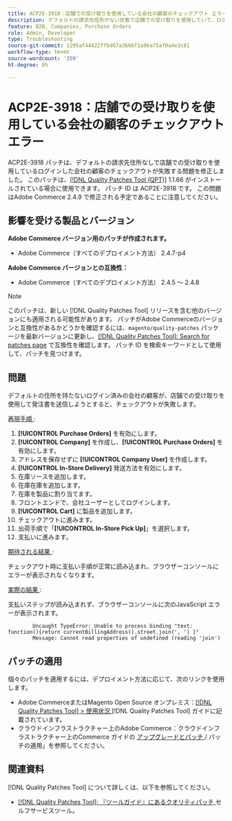 ```yaml
---
title: ACP2E-3918：店舗での受け取りを使用している会社の顧客のチェックアウト エラー
description: デフォルトの請求先住所がない状態で店舗での受け取りを使用していて、ログインしている会社のお客様のチェックアウトが失敗するAdobe Commerceの問題を修正するために、ACP2E-3918 パッチを適用します。
feature: B2B, Companies, Purchase Orders
role: Admin, Developer
type: Troubleshooting
source-git-commit: 1295af44422ffbd67a3666f1a96a75af0a4e3c81
workflow-type: tm+mt
source-wordcount: '359'
ht-degree: 0%

---
```



# ACP2E-3918：店舗での受け取りを使用している会社の顧客のチェックアウト エラー

ACP2E-3918 パッチは、デフォルトの請求先住所なしで店舗での受け取りを使用しているログインした会社の顧客のチェックアウトが失敗する問題を修正しました。 このパッチは、[[!DNL Quality Patches Tool (QPT)]](/help/tools/quality-patches-tool/quality-patches-tool-to-self-serve-quality-patches.md) 1.1.66 がインストールされている場合に使用できます。 パッチ ID は ACP2E-3918 です。 この問題はAdobe Commerce 2.4.9 で修正される予定であることに注意してください。

## 影響を受ける製品とバージョン

**Adobe Commerce バージョン用のパッチが作成されます。**

* Adobe Commerce（すべてのデプロイメント方法） 2.4.7-p4

**Adobe Commerce バージョンとの互換性：**

* Adobe Commerce（すべてのデプロイメント方法） 2.4.5 ～ 2.4.8

>[!NOTE]
>
>このパッチは、新しい [!DNL Quality Patches Tool] リリースを含む他のバージョンにも適用される可能性があります。 パッチがAdobe Commerceのバージョンと互換性があるかどうかを確認するには、`magento/quality-patches` パッケージを最新バージョンに更新し、[[!DNL Quality Patches Tool]: Search for patches page](https://experienceleague.adobe.com/tools/commerce-quality-patches/index.html?lang=ja) で互換性を確認します。 パッチ ID を検索キーワードとして使用して、パッチを見つけます。

## 問題

デフォルトの住所を持たないログイン済みの会社の顧客が、店舗での受け取りを使用して発注書を送信しようとすると、チェックアウトが失敗します。

<u> 再現手順 </u>:

1. **[!UICONTROL Purchase Orders]** を有効にします。
1. **[!UICONTROL Company]** を作成し、**[!UICONTROL Purchase Orders]** を有効にします。
1. アドレスを保存せずに **[!UICONTROL Company User]** を作成します。
1. **[!UICONTROL In-Store Delivery]** 発送方法を有効にします。
1. 在庫ソースを追加します。
1. 在庫在庫を追加します。
1. 在庫を製品に割り当てます。
1. フロントエンドで、会社ユーザーとしてログインします。
1. **[!UICONTROL Cart]** に製品を追加します。
1. チェックアウトに進みます。
1. 出荷手順で「**[!UICONTROL In-Store Pick Up]**」を選択します。
1. 支払いに進みます。

<u> 期待される結果 </u>:

チェックアウト時に支払い手順が正常に読み込まれ、ブラウザーコンソールにエラーが表示されなくなります。

<u> 実際の結果 </u>:

支払いステップが読み込まれず、ブラウザーコンソールに次のJavaScript エラーが表示されます。

```
        Uncaught TypeError: Unable to process binding "text: function(){return currentBillingAddress().street.join(', ') }"
        Message: Cannot read properties of undefined (reading 'join')
```

## パッチの適用

個々のパッチを適用するには、デプロイメント方法に応じて、次のリンクを使用します。

* Adobe CommerceまたはMagento Open Source オンプレミス：[[!DNL Quality Patches Tool] > 使用状況 ](/help/tools/quality-patches-tool/usage.md) [!DNL Quality Patches Tool] ガイドに記載されています。
* クラウドインフラストラクチャー上のAdobe Commerce：クラウドインフラストラクチャー上のCommerce ガイドの [ アップグレードとパッチ ](https://experienceleague.adobe.com/docs/commerce-cloud-service/user-guide/develop/upgrade/apply-patches.html?lang=ja)/ パッチの適用」を参照してください。

## 関連資料

[!DNL Quality Patches Tool] について詳しくは、以下を参照してください。

* [[!DNL Quality Patches Tool]: 『ツールガイド』にあるクオリティパッチ ](/help/tools/quality-patches-tool/quality-patches-tool-to-self-serve-quality-patches.md) セルフサービスツール。
